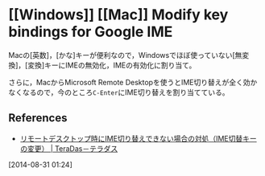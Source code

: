 # [[Windows]] [[Mac]] Modify key bindings for Google IME

Macの[英数]，[かな]キーが便利なので，Windowsでほぼ使っていない[無変換]，[変換]キーにIMEの無効化，IMEの有効化に割り当て。

さらに，MacからMicrosoft Remote Desktopを使うとIME切り替えが全く効かなくなるので，今のところ`C-Enter`にIME切り替えを割り当てている。

References
----------

* [リモートデスクトップ時にIME切り替えできない場合の対処（IME切替キーの変更） | TeraDas－テラダス](http://www.teradas.net/archives/12129/)

[2014-08-31 01:24] 

